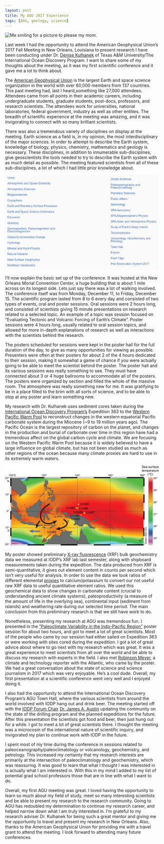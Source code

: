 ```yaml
---
layout: post
title: My AGU 2017 Experience
tags: [AGU, geology, science]
---
```


![Me smiling for a picture to please my mom.](/img/poster_picture)

Last week I had the opportunity to attend the American Geophysical Union’s 2017 Fall Meeting in New Orleans, Louisiana to present research I have been conducting under Dr. [Denise Kulhanek](https://iodp.tamu.edu/staffdir/indiv/kulhanek/) of Texas A&M University/The International Ocean Discovery Program. I want to share some of my thoughts about the meeting, as it was my first scientific conference and it gave me a lot to think about.

The [American Geophysical Union](https://sites.agu.org/) is the largest Earth and space science organization in the world with over 60,000 members from 137 countries. This past meeting had, last I heard,something like 27,000 attendees. Attendees came from all points in their academic careers, including undergraduate students, graduate students, post-docs, professors, and research scientists. The attendees work for universities, national laboratories, federal government, industry as well as other entities. The breadth of scientific experience at the meeting was amazing, and it was invigorating to connect with so many brilliant scientists.

There was also a tremendous variety of disciplines on display at the meeting.  Earth science as a field is, in my opinion, the most interdisciplinary of the major sciences. In order to attempt to describe the Earth system, knowledge of biology, physics, chemistry, mathematics and geology is necessary. These disciplines, in addition to innumerable sub-disciplines, give geoscientists the tools needed to try to describe the Earth system with as much detail as possible. The meeting featured scientists from all of these sub-disciplines, a lot of which I had little prior knowledge about.

![List of sections/focus groups at the AGU 2017 Fall Meeting because I’m lazy.](/img/agu_sections.png)

I’ll now explain the basic set up of the conference. It was hosted at the New Orleans Morial Convention Center, a huge building that is about 1 mile across on its longest side. Lets just say there was a lot of walking involved. The conference itself was from Monday, December 11, to Friday, December 15. The scientific program lasted from 8 to 6 every day and consisted of two types of events, oral and poster sessions. Oral sessions were 2 hours long, and consisted of scientists giving 15 minute presentations on research related to a selected topic. An example of a topic was session focused on “Evaluating Tectonic and Volcanic Forcing of Earth’s Climate”. Poster sessions were 4 hours long, usually related to oral session topics, and allowed for more in-depth explanations of research as well as interactions with the scientists behind the research.

The posters scheduled for sessions were kept in the poster hall for the full duration of the day, to give as many opportunities for viewing as possible. Presenters were often at their posters for about 2 of the 4 hours dedicated to their session, making it somewhat a game of chance if you were actually going to be able to meet the scientist behind the poster. The poster hall and its various sessions was really something to see. They must have connected about 3 or 4 huge ballrooms to accommodate all of the posters. The posters were organized by section and filled the whole of the massive room. The atmosphere was really something new for me. It was gratifying to be in a place filled to the brim with all sorts of science, and to be able to stop at any poster and learn something new.

My research with Dr. Kulhanek uses sediment cores taken during the [International Ocean Discovery Program’s](https://iodp.tamu.edu/) Expedition 363 to the [Western Pacific Warm Pool](https://geoscienceletters.springeropen.com/articles/10.1186/s40562-016-0054-3) to reconstruct changes in the western equatorial Pacific carbonate system during the Miocene (~9 to 19 million years ago).  The Pacific Ocean is the largest repository of carbon on the planet, and changes in the production and burial of carbonate over time in this region have had a tremendous affect on the global carbon cycle and climate. We are focusing on the Western Pacific Warm Pool because it is widely believed to have a large influence on global climate, but has not been studied as much as other regions of the ocean because many climate proxies are hard to use in its extremely warm waters.

![Map of the WPWP with sea-surface temperatures. The site I’m looking at is U1490.](/img/wpwp.png)

My poster showed preliminary [X-ray fluorescence](https://en.wikipedia.org/wiki/X-ray_fluorescence) (XRF) bulk geochemistry data we measured at IODP’s XRF lab last semester, along with shipboard measurements taken during the expedition. The data produced from XRF  is semi-quantitative, it gives out element content in counts per second which isn’t very useful for analysis. In order to use the data we took ratios of different elemental [proxies](https://en.wikipedia.org/wiki/Proxy_(climate)) to calcium/potassium to convert our not useful raw XRF data to useful quantitative element ratios. We used this geochemical data to show changes in carbonate content (crucial to understanding ancient climate systems), paleoproductivity (a measure of the amount of life in the overlying sea), continental input (sediment from islands) and weathering rate during our selected time period. The main conclusion from this preliminary research is that we still have work to do.

Nonetheless, presenting my research at AGU was tremendous fun. I presented in the [“Paleoclimate Variability in the Indo-Pacific Region”](https://agu.confex.com/agu/fm17/meetingapp.cgi/Session/22152) poster session for about two hours, and got to meet a lot of great scientists. Most of the people who came by our session had either sailed on Expedition 363 or were working with sites cored during the expedition. I got a lot of great advice about where to go next with my research which was great. It was a great experience to meet scientists from all over the world and be able to discuss my research with experts in the field. I also met [Robinson Meyer](https://www.theatlantic.com/author/robinson-meyer/), a climate and technology reporter with the Atlantic, who came by the poster. We had a great conversation about the state of science and science journalism in 2017 which was very enjoyable. He’s a cool dude. Overall, my first presentation at a scientific conference went very well and I enjoyed doing it.

I also had the opportunity to attend the International Ocean Discovery Program’s AGU Town Hall, where the various scientists from around the world involved with IODP hang out and drink beer. The meeting started off with the [IODP Forum Chair](https://www.iodp.org/program-organization/iodp-forum) [Dr. James A. Austin](http://www.jsg.utexas.edu/researcher/james_austin/) updating the community on the state of the drilling program and the planned expeditions for the future. After this presentation the scientists got food and beer, then just hung out for a while. I got to meet a lot of great scientists there. I thought the meeting was a microcosm of the international nature of scientific inquiry, and invigorated my plan to continue work with IODP in the future.

I spent most of my time during the conference in sessions related to paleoceanography/paleoclimatology or volcanology, geochemistry, and petrology. This increased my certainty that my research interests are primarily at the intersection of paleoclimatology and geochemistry, which was reassuring. It was good to learn that what I thought I was interested in is actually what I am interested in.  With this in my mind I added to my list of potential grad school professors those that are in line with what I want to do.

Overall, my first AGU meeting was great. I loved having the opportunity to learn so much about my field of study, meet so many interesting scientists and be able to present my research to the research community. Going to AGU has redoubled my determination to continue my research career, and helped narrow down what I am truly interested in. I’m grateful to my research adviser Dr. Kulhanek for being such a great mentor and giving me the opportunity to travel and present my research in New Orleans. Also, thanks to the American Geophysical Union for providing me with a travel grant to attend the meeting. I look forward to attending many future conferences.